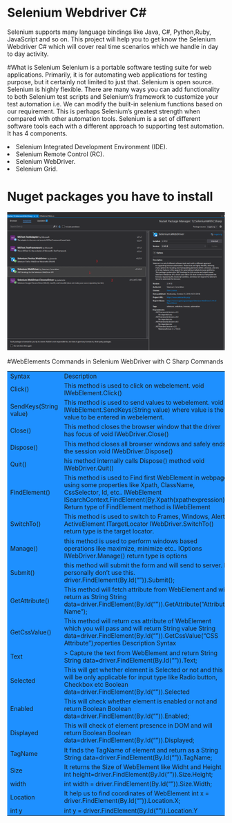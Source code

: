 # Selenium Webdriver C#
<p>
Selenium supports many language bindings like Java, C#, Python,Ruby, JavaScript and so on. This project will help you to get know the  Selenium Webdriver C#  which will cover real time scenarios which we handle in day to day activity.
</p>



#What is Selenium
Selenium is a portable software testing suite for web applications. Primarily, it is for automating web applications for testing purpose, but it certainly not limited to just that. Selenium is open source. Selenium is highly flexible. There are many ways you can add functionality to both Selenium test scripts and Selenium’s framework to customize your test automation i.e. We can modify the built-in selenium functions based on our requirement. This is perhaps Selenium’s greatest strength when compared with other automation tools. Selenium is a set of different software tools each with a different approach to supporting test automation. It has 4 components.
<ui>
  <li>Selenium Integrated Development Environment (IDE).</li>
   <li>Selenium Remote Control (RC).</li>
   <li>Selenium WebDriver.</li>
   <li>Selenium Grid.</li>
  </ui>
  
  # Nuget packages  you have to install 
<img src="https://github.com/T2-Business/T2.SeleniumWithCSharp/blob/main/selenium.png"/>


#WebElements Commands in Selenium WebDriver with C Sharp  Commands


<table style ="background-color: dodgerblue;">
  <tr>
   <td>
Syntax	   
</td>
   <td>
     Description
</td>
  </tr> 
    <tr>    
      <td> Click()  </td> 
      <td> This method is used to click on webelement.	void IWebElement.Click()
	 </td> 
   </tr>
 <tr>    
      <td> SendKeys(String value)  </td> 
      <td> This method is used to send values to webelement.	void IWebElement.SendKeys(String value)
where value is the value to be entered in webelement.   </td> 
</tr>
 <tr>    
      <td>Close()	   </td> 
      <td>  This method closes the browser window that the driver has focus of void IWebDriver.Close()  </td> 
</tr>
 <tr>    
      <td>   Dispose() </td> 
      <td> This method closes all browser windows and safely ends the session
void IWebDriver.Dispose()  </td> 
</tr>
 <tr>    
      <td> Quit()  </td> 
      <td> his method internally calls Dispose() method	void IWebDriver.Quit()  </td> 
</tr>
 <tr>    
      <td> FindElement()  </td> 
      <td> This method is used to Find first WebElement in webpage using some properties like Xpath, ClassName, CssSelector, Id, etc..	 IWebElement ISearchContext.FindElement(By.Xpath(xpathexpression))
Return type of FindElement method is IWebElement  </td> 
</tr>
   <tr>    
      <td> SwitchTo()	   </td> 
      <td>  This method is used to switch to Frames, Windows, Alert, ActiveElement	ITargetLocator IWebDriver.SwitchTo()
return type is the target locator. </td> 
</tr>
  <tr>    
      <td>  Manage()  </td> 
      <td>  this method is used to perform windows based operations like maximize, minimize etc..	 IOptions IWebDriver.Manage()
return type is options  </td> 
</tr>
  <tr>    
      <td>  Submit()  </td> 
      <td> this method will submit the form and will send to server. I personally don’t use this.	driver.FindElement(By.Id(“”)).Submit();   </td> 
</tr>
  <tr>    
      <td>  GetAttribute()	  </td> 
      <td> This method will fetch attribute from WebElement and will return as String	String
data=driver.FindElement(By.Id(“”)).GetAttribute(“Attribute Name”);   </td> 
</tr>
  <tr>    
      <td>  GetCssValue()  </td> 
      <td> This method will return css attribute of WebElement which you will pass and will return String value	String data=driver.FindElement(By.Id(“”)).GetCssValue(“CSS Attribute”);roperties	Description	Syntax    </td> 
</tr>
   <tr>    
      <td> Text   </td> 
      <td>   > Capture the text from WebElement and return String	String data=driver.FindElement(By.Id(“”)).Text; </td> 
</tr>
 <tr>    
      <td> Selected    </td> 
      <td> 	This will get whether element is Selected or not and this will be only applicable for input type like Radio button, Checkbox etc	Boolean data=driver.FindElement(By.Id(“”)).Selected  </td> 
</tr>
 <tr>    
      <td> Enabled    </td> 
      <td>  This will check whether element is enabled or not and return Boolean	Boolean data=driver.FindElement(By.Id(“”)).Enabled; </td> 
</tr>
 <tr>    
      <td> Displayed   </td> 
      <td> This will check of element presence in DOM and will return Boolean	Boolean data=driver.FindElement(By.Id(“”)).Displayed;   </td> 
</tr>
 <tr>    
      <td>   TagName </td> 
      <td>    	It finds the TagName of element and return as a String	String data=driver.FindElement(By.Id(“”)).TagName;</td> 
</tr>
 <tr>    
      <td>  Size  </td> 
      <td>  	It returns the Size of WebElement like Widht and Height	int height=driver.FindElement(By.Id(“”)).Size.Height;  </td> 
</tr>
<tr>    
      <td>   width   </td> 
      <td> int width = driver.FindElement(By.Id(“”)).Size.Width;   </td> 
</tr>
<tr>    
      <td> Location   </td> 
      <td>   It help us to find coordinates  of WebElement	int x = driver.FindElement(By.Id(“”)).Location.X; </td> 
</tr>
 <tr>    
      <td>    int y  </td> 
      <td>  int y = driver.FindElement(By.Id(“”)).Location.Y  </td> 
</tr>
</table>
 
